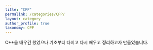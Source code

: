 ```yaml
---
title: "CPP"
permalink: /categories/CPP/
layout: category
author_profile: true
taxonomy: CPP
---
```


C++을 배우긴 했었으나 기초부터 다지고 다시 배우고 정리하고자 만들었습니다.